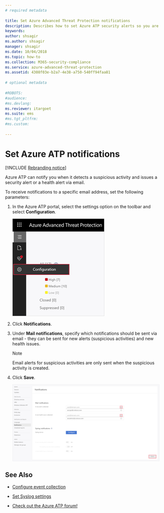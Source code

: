 ```yaml
---
# required metadata

title: Set Azure Advanced Threat Protection notifications
description: Describes how to set Azure ATP security alerts so you are notified when suspicious activities are detected.
keywords:
author: shsagir
ms.author: shsagir
manager: shsagir
ms.date: 10/04/2018
ms.topic: how-to
ms.collection: M365-security-compliance
ms.service: azure-advanced-threat-protection
ms.assetid: 4308f03e-b2a7-4e38-a750-540ff94faa81

# optional metadata

#ROBOTS:
#audience:
#ms.devlang:
ms.reviewer: itargoet
ms.suite: ems
#ms.tgt_pltfrm:
#ms.custom:

---
```



# Set Azure ATP notifications

[!INCLUDE [Rebranding notice](includes/banner.md)]

Azure ATP can notify you when it detects a suspicious activity and issues a security alert or a health alert via email. 

To receive notifications to a specific email address, set the following parameters:


1. In the Azure ATP portal, select the settings option on the toolbar and select **Configuration**.

    ![Azure ATP configuration settings icon](media/atp-config-menu.png)

1. Click **Notifications**.
1. Under **Mail notifications**, specify which notifications should be sent via email - they can be sent for new alerts (suspicious activities) and new health issues. 
 
   > [!NOTE]
   > Email alerts for suspicious activities are only sent when the suspicious activity is created.
 
1. Click **Save**.

    ![Azure ATP notifications](media/atp-notifications.png)



## See Also

- [Configure event collection](configure-event-collection.md)

- [Set Syslog settings](setting-syslog.md)
- [Check out the Azure ATP forum!](https://aka.ms/azureatpcommunity)
